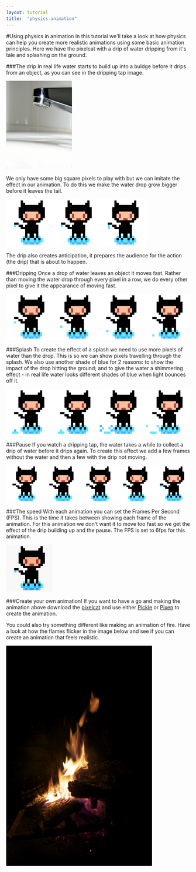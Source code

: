 ```yaml
---
layout: tutorial
title:  "physics-animation"
---
```


#Using physics in animation
In this tutorial we'll take a look at how physics can help you create more realistic animations using some basic animation principles. Here we have the pixelcat with a drip of water dripping from it's tale and splashing on the ground.


###The drip
In real life water starts to build up into a buldge before it drips from an object, as you can see in the dripping tap image.

![](images/animated-drip.gif)

We only have some big square pixels to play with but we can imitate the effect in our animation. To do this we make the water drop grow bigger before it leaves the tail.

![](images/splash-drip1.png)

The drip also creates anticipation, it prepares the audience for the action (the drip) that is about to happen.


###Dripping
Once a drop of water leaves an object it moves fast. Rather than moving the water drop through every pixel in a row, we do every other pixel to give it the appearance of moving fast.

![](images/splash-drip2.png)

###Splash
To create the effect of a splash we need to use more pixels of water than the drop. This is so we can show pixels travelling through the splash. We also use another shade of blue for 2 reasons: to show the impact of the drop hitting the ground; and to give the water a shimmering effect - in real life water looks different shades of blue when light bounces off it.

![](images/splash-drip3.png)

###Pause
If you watch a dripping tap, the water takes a while to collect a drip of water before it drips again. To create this affect we add a few frames without the water and then a few with the drip not moving.

![](images/splash-drip4.png)

###The speed
With each animation you can set the Frames Per Second (FPS). This is the time it takes between showing each frame of the animation. For this animation we don't want it to move too fast so we get the effect of the drip building up and the pause. The FPS is set to 6fps for this animation.

![](images/pixelcat-splash.gif)


###Create your own animation!
If you want to have a go and making the animation above download the [pixelcat](http://coderdojosf.github.io/pixel-art/images/pixelcat-64.png) and use either [Pickle](http://www.pickleeditor.com/) or [Pixen](http://pixenapp.com/) to create the animation.

You could also try something different like making an animation of fire. Have a look at how the flames flicker in the image below and see if you can create an animation that feels realistic.

![](images/fire.gif)
